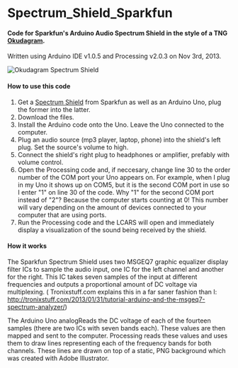 Spectrum_Shield_Sparkfun
========================

#### **Code for Sparkfun's Arduino Audio Spectrum Shield in the style of a TNG [Okudagram](http://en.wikipedia.org/wiki/LCARS).**  
Written using Arduino IDE v1.0.5 and Processing v2.0.3 on Nov 3rd, 2013.

![Okudagram Spectrum Shield](http://i795.photobucket.com/albums/yy232/smolder_bucket/Sparkfun_Okudagram_Spectrum.png)


#### **How to use this code**  
1. Get a [Spectrum Shield](https://www.sparkfun.com/products/10306) from Sparkfun as well as an Arduino Uno, plug the former into the latter.  
2. Download the files.
3. Install the Arduino code onto the Uno. Leave the Uno connected to the computer.  
4. Plug an audio source (mp3 player, laptop, phone) into the shield's left plug. Set the source's volume to high.  
5. Connect the shield's right plug to headphones or amplifier, prefably with volume control.  
6. Open the Processing code and, if neccesary, change line 30 to the order number of the COM port your Uno appears on.
For example, when I plug in my Uno it shows up on COM5, but it is the second COM port in use so I enter "1" on line 30
of the code. Why "1" for the second COM port instead of "2"? Because the computer starts counting at 0!
This number will vary depending on the amount of devices connected to your computer that are using ports.  
7. Run the Processing code and the LCARS will open and immediately display a visualization of the sound being received by the shield.  

#### **How it works**  
The Sparkfun Spectrum Shield uses two MSGEQ7 graphic equalizer display filter ICs to sample the audio input,
one IC for the left channel and another for the right. This IC takes seven samples of the input at different frequencies and 
outputs a proportional amount of DC voltage via multiplexing. ( Tronixstuff.com explains this in a far saner fashion than I:
http://tronixstuff.com/2013/01/31/tutorial-arduino-and-the-msgeq7-spectrum-analyzer/)  

The Arduino Uno analogReads the DC voltage of each of the fourteen samples (there are two ICs with seven bands each). 
These values are then mapped and sent to the computer. Processing reads these values and uses them to draw lines representing
each of the frequency bands for both channels. These lines are drawn on top of a static, PNG background which was created
with Adobe Illustrator.
